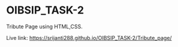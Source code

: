 # OIBSIP_TASK-2
Tribute Page using HTML,CSS.

Live link: https://srijanti288.github.io/OIBSIP_TASK-2/Tribute_page/
